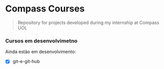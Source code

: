 # Compass Courses


> Repository for projects developed during my internship at Compass UOL


### Cursos em desenvolvimetno

Ainda estão em desenvolvimento:

- [x] git-e-git-hub


